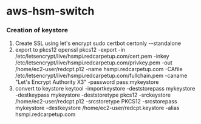 # aws-hsm-switch

### Creation of keystore

1. Create SSL using let's encrypt
sudo certbot certonly --standalone
2. export to pkcs12
openssl pkcs12 -export -in /etc/letsencrypt/live/hsmpi.redcarpetup.com/cert.pem -inkey /etc/letsencrypt/live/hsmpi.redcarpetup.com/privkey.pem -out /home/ec2-user/redcpt.p12 -name hsmpi.redcarpetup.com -CAfile /etc/letsencrypt/live/hsmpi.redcarpetup.com/fullchain.pem -caname "Let's Encrypt Authority X3" -password pass:mykeystore
3. convert to keystore
keytool -importkeystore -deststorepass mykeystore -destkeypass mykeystore -deststoretype pkcs12 -srckeystore /home/ec2-user/redcpt.p12 -srcstoretype PKCS12 -srcstorepass mykeystore -destkeystore /home/ec2-user/redcpt.keystore -alias hsmpi.redcarpetup.com
